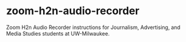 # zoom-h2n-audio-recorder
Zoom H2n Audio Recorder instructions for Journalism, Advertising, and Media Studies students at UW-Milwaukee.
